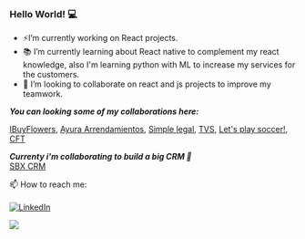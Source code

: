 ### Hello World! :computer:

- ⚡I’m currently working on React projects.
- :books: I’m currently learning about React native to complement my react knowledge, also I'm learning python with ML to increase my services for the customers.
- :muscle: I’m looking to collaborate on react and js projects to improve my teamwork.

<i> <b>You can looking some of my collaborations here: </b></i>

<a href="https://app.ibuyflowers.com/"> IBuyFlowers</a>, <a href="https://arrendamientosayura.com/#/"> Ayura Arrendamientos</a>, <a href="http://simplelegalapp.co/"> Simple legal</a>, <a href="http://www.terravistastrings.com/"> TVS</a>, <a href="https://www.letsplaysoccer.com/"> Let's play soccer!</a>, <a href="https://rd.floristretaildirect.com/"> CFT</a>

<i> <b>Currenty i'm collaborating to build a big CRM 💪 </b></i><br />
<a href="https://chilco.sbxcrm.com/"> SBX CRM </a>

📫 How to reach me: <br /><br />
<a href="https://www.linkedin.com/in/martin-jose-zuleta-mejia-51601b177/"><img src="https://img.shields.io/badge/LinkedIn--_.svg?style=social&logo=linkedin" alt="LinkedIn"></a>


<div style="display:flex; flex-wrap: wrap;">
<img src="https://github-readme-stats.vercel.app/api?username=mzuleta6&count_private=true&show_icons=true&include_all_commits=true&theme=github_dark&hide=stars">
<!--
<img src="https://github-readme-stats.vercel.app/api?username=mzuleta4&count_private=true&show_icons=true&include_all_commits=true&theme=github_dark&hide=stars">
 -->
</div>
 

<!--
**mzuleta6/mzuleta6** is a ✨ _special_ ✨ repository because its `README.md` (this file) appears on your GitHub profile.

Here are some ideas to get you started:
🔭
👋
- 🤔 I’m looking for help with ...
- 💬 Ask me about ...
-  ...
- 😄 Pronouns: ...
- ⚡ Fun fact: ...
-->
